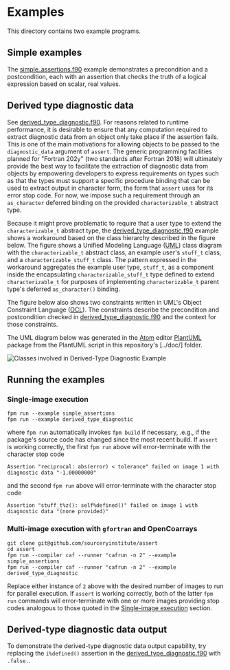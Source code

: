 Examples
========

This directory contains two example programs.

Simple examples
---------------

The [simple_assertions.f90] example demonstrates a precondition and a
postcondition, each with an assertion that checks the truth of a logical
expression based on scalar, real values.

Derived type diagnostic data
----------------------------

See [derived_type_diagnostic.f90].  For reasons related to runtime performance,
it is desirable to ensure that any computation required to extract diagnostic
data from an object only take place if the assertion fails.  This is one of the
main motivations for allowing objects to be passed to the `diagnostic_data`
argument of `assert`.  The generic programming facilities planned for
"Fortran 202y" (two standards after Fortran 2018) will ultimately provide the
best way to facilitate the extraction of diagnostic data from objects by
empowering developers to express requirements on types such as that the types
must support a specific procedure binding that can be used to extract output
in character form, the form that `assert` uses for its error stop code.  For
now, we impose such a requirement through an `as_character` deferred binding
on the provided `characterizable_t` abstract type.

Because it might prove problematic to require that a user type to extend the
`characterizable_t` abstract type, the [derived_type_diagnostic.f90] example
shows a workaround based on the class hierarchy described in the figure below.
The figure shows a Unified Modeling Language ([UML]) class diagram with the
`characterizable_t` abstract class, an example user's `stuff_t` class, and a
`characterizable_stuff_t` class.  The pattern expressed in the workaround
aggregates the example user type, `stuff_t`, as a component inside the
encapsulating `characterizable_stuff_t` type defined to extend `characterizable_t`
for purposes of implementing `characterizable_t` parent type's deferred
`as_character()` binding.

The figure below also shows two constraints written in UML's Object Constraint
Language ([OCL]).  The constraints describe the precondition and postcondition
checked in [derived_type_diagnostic.f90] and the context for those constraints.

The UML diagram below was generated in the [Atom] editor [PlantUML] package
from the PlantUML script in this repository's [../doc/] folder.

![Classes involved in Derived-Type Diagnostic Example](https://user-images.githubusercontent.com/13108868/130385757-6b79e5f1-5dec-440c-98f5-0f659c538754.png)

Running the examples
--------------------

### Single-image execution
```
fpm run --example simple_assertions
fpm run --example derived_type_diagnostic
```
where `fpm run` automatically invokes `fpm build` if necessary, .e.g., if the package's source code
has changed since the most recent build.  If `assert` is working correctly, the first `fpm run` above
will error-terminate with the character stop code
```
Assertion "reciprocal: abs(error) < tolerance" failed on image 1 with diagnostic data "-1.00000000"
```
and the second `fpm run` above will error-terminate with the character stop code
```
Assertion "stuff_t%z(): self%defined()" failed on image 1 with diagnostic data "(none provided)"
```

### Multi-image execution with `gfortran` and OpenCoarrays
```
git clone git@github.com/sourceryinstitute/assert
cd assert
fpm run --compiler caf --runner "cafrun -n 2" --example simple_assertions
fpm run --compiler caf --runner "cafrun -n 2" --example derived_type_diagnostic
```
Replace either instance of `2` above with the desired number of images to run for parallel execution.
If `assert` is working correctly, both of the latter `fpm run` commands will error-terminate with one
or more images providing stop codes analogous to those quoted in the [Single-image execution] section.

## Derived-type diagnostic data output
To demonstrate the derived-type diagnostic data output capability, try replacing the
`i%defined()` assertion in the [derived_type_diagnostic.f90](./derived_type_diagnostic.f90)
with `.false.`.

[Hyperlinks]:#
[OpenCoarrays]: https://github.com/sourceryinstitute/opencoarrays
[Enforcing programming contracts]: #enforcing-programming-contracts
[Single-image execution]: #single-image-execution
[derived_type_diagnostic.f90]: ./derived_type_diagnostic.f90
[simple_assertions.f90]: ./simple_assertions.f90
[UML]: https://en.wikipedia.org/wiki/Unified_Modeling_Language
[OCL]: https://en.wikipedia.org/wiki/Object_Constraint_Language
[Atom]: https://atom.io
[PlantUML]: https://plantuml.com
